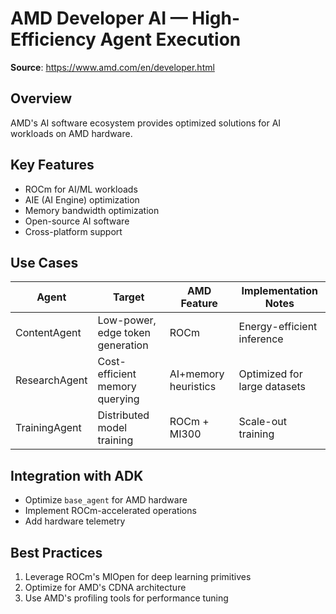 # AMD Developer AI — High-Efficiency Agent Execution

**Source**: https://www.amd.com/en/developer.html

## Overview
AMD's AI software ecosystem provides optimized solutions for AI workloads on AMD hardware.

## Key Features
- ROCm for AI/ML workloads
- AIE (AI Engine) optimization
- Memory bandwidth optimization
- Open-source AI software
- Cross-platform support

## Use Cases
| Agent         | Target                          | AMD Feature           | Implementation Notes |
|---------------|----------------------------------|------------------------|----------------------|
| ContentAgent  | Low-power, edge token generation | ROCm                  | Energy-efficient inference |
| ResearchAgent | Cost-efficient memory querying   | AI+memory heuristics  | Optimized for large datasets |
| TrainingAgent | Distributed model training       | ROCm + MI300          | Scale-out training |

## Integration with ADK
- Optimize `base_agent` for AMD hardware
- Implement ROCm-accelerated operations
- Add hardware telemetry

## Best Practices
1. Leverage ROCm's MIOpen for deep learning primitives
2. Optimize for AMD's CDNA architecture
3. Use AMD's profiling tools for performance tuning
